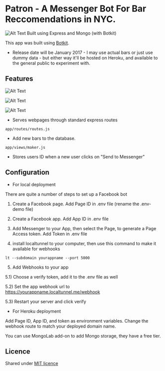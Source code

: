 # Patron - A Messenger Bot For Bar Reccomendations in NYC.
![Alt Text](https://s3.amazonaws.com/aws-website-portfoliosite-bf6tr/patron-messenger-short-header.png)
Built using Express and Mongo (with Botkit)

This app was built using [Botkit](https://github.com/howdyai/botkit).

* Release date will be January 2017 - I may use actual bars or just use dummy data - but either way it'll be hosted on Heroku, and available to the general public to experiment with.


## Features

![Alt Text](https://s3.amazonaws.com/patron-bars/gifs/patron-bar-search-borough.gif)


![Alt Text](https://s3.amazonaws.com/patron-bars/gifs/patron-bar-search-price.gif)

![Alt Text](https://s3.amazonaws.com/patron-bars/gifs/patron-bar-search-type.gif)

* Serves webpages through standard express routes
```
app/routes/routes.js

```

* Add new bars to the database.

```
app/views/maker.js

```

* Stores users ID when a new user clicks on "Send to Messenger"

## Configuration

* For local deployment

There are quite a number of steps to set up a Facebook bot

1) Create a Facebook page. Add Page ID in .env file (rename the .env-demo file)

2) Create a Facebook app. Add App ID in .env file

3) Add Messenger to your App, then select the Page, to generate a Page Access token. Add Token in .env file

4) install localtunnel to your computer, then use this command to make it available for webhooks
```
lt --subdomain yourappname --port 5000
```

5) Add Webhooks to your app

5.1) Choose a verify token, add it to the .env file as well

5.2) Set the app webhook url to https://yourappname.localtunnel.me/webhook

5.3) Restart your server and click verify

* For Heroku deployment

Add Page ID, App ID, and token as environment variables.
Change the webhook route to match your deployed domain name.

You can use MongoLab add-on to add Mongo storage, they have a free tier.


## Licence
Shared under [MIT licence](http://choosealicense.com/licenses/mit/)
